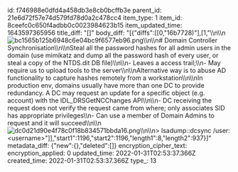 id: f746988e0dfd4a458db3e8cb0bcffb3e
parent_id: 21e6d72f57e74d579fd78d0a2c478cc4
item_type: 1
item_id: 8ceefc0c650f4adbb0c0023984623b15
item_updated_time: 1643597365956
title_diff: "[]"
body_diff: "[{\"diffs\":[[0,\"16b7728)\"],[1,\"\\\n\\\n![bc1565b125b6948c6e04bc9f6577eb96.png](:/b4ced5cbeae746818757112f88f61167)\\\n\\\n# Domain Controller Synchronisation\\\n\\\nSteal all the password hashes for all admin users in the domain (use mimikatz and dump all the password hash of every user, or steal a copy of the NTDS.dit DB file)\\\n\\\n- Leaves a access trail;\\\n- May require us to upload tools to the server\\\n\\\nAlternative way is to abuse AD functionality to capture hashes remotely from a workstation\\\n\\\nIn production env, domains usually have more than one DC to provide redundancy. A DC may request an update for a specific object (e.g. account) with the IDL_DRSGetNCChanges API\\\n\\\n- DC receiving the request does not verify the request came from where; only associates SID has appropriate privileges\\\n- Can use a member of Domain Admins to request and it will succeed\\\n\\\n![dc0d21d90e4f78c0f18b834571bbda16.png](:/bc39b5c59a9f4d2a804a0ee4f59550dc)\\\n\\\n> lsadump::dcsync /user:&lt;username&gt;\"]],\"start1\":1196,\"start2\":1196,\"length1\":8,\"length2\":937}]"
metadata_diff: {"new":{},"deleted":[]}
encryption_cipher_text: 
encryption_applied: 0
updated_time: 2022-01-31T02:53:37.366Z
created_time: 2022-01-31T02:53:37.366Z
type_: 13